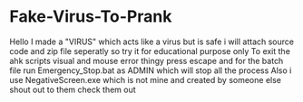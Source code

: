 # Fake-Virus-To-Prank
Hello I made a "VIRUS" which acts like a virus but is safe i will attach source code and zip file seperatly so try it for educational purpose only
To exit the ahk scripts visual and mouse error thingy press escape and for the batch file run Emergency_Stop.bat as ADMIN which will stop all the process Also i use NegativeScreen.exe which is not mine and created by someone else shout out to them check them out
